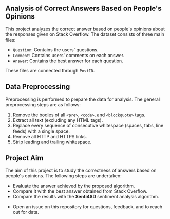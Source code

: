## Analysis of Correct Answers Based on People's Opinions

This project analyzes the correct answer based on people's opinions about the responses given on Stack Overflow. The dataset consists of three main files: 

- `Question`: Contains the users' questions.
- `Comment`: Contains users' comments on each answer.
- `Answer`: Contains the best answer for each question.

These files are connected through `PostID`. 

## Data Preprocessing

Preprocessing is performed to prepare the data for analysis. The general preprocessing steps are as follows:

1. Remove the bodies of all `<pre>`, `<code>`, and `<blockquote>` tags.
2. Extract all text (excluding any HTML tags).
3. Replace every sequence of consecutive whitespace (spaces, tabs, line feeds) with a single space.
4. Remove all HTTP and HTTPS links.
5. Strip leading and trailing whitespace.

## Project Aim

The aim of this project is to study the correctness of answers based on people's opinions. The following steps are undertaken:

- Evaluate the answer achieved by the proposed algorithm.
- Compare it with the best answer obtained from Stack Overflow.
- Compare the results with the **Senti4SD** sentiment analysis algorithm.

  
* Open an issue on this repository for questions, feedback, and to reach out for data.

